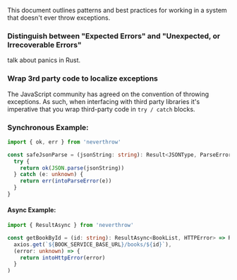 This document outlines patterns and best practices for working in a system that doesn't ever throw exceptions.

### Distinguish between "Expected Errors" and "Unexpected, or Irrecoverable Errors"

talk about panics in Rust.


### Wrap 3rd party code to localize exceptions

The JavaScript community has agreed on the convention of throwing exceptions. As such, when interfacing with third party libraries it's imperative that you wrap third-party code in `try / catch` blocks.

### Synchronous Example:

```typescript
import { ok, err } from 'neverthrow'

const safeJsonParse = (jsonString: string): Result<JSONType, ParseError> => {
  try {
    return ok(JSON.parse(jsonString))
  } catch (e: unknown) {
    return err(intoParseError(e))
  }
}
```

#### Async Example:

```typescript
import { ResultAsync } from 'neverthrow'

const getBookById = (id: string): ResultAsync<BookList, HTTPError> => ResultAsync.fromPromise(
  axios.get(`${BOOK_SERVICE_BASE_URL}/books/${id}`),
  (error: unknown) => {
    return intoHttpError(error)
  }
)
```